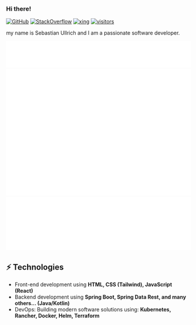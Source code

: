 ### Hi there!

[![GitHub](https://img.shields.io/badge/FollowMe-sullrich84-blue?style=flat&logo=github)](https://github.com/sullrich84)
[![StackOverflow](https://img.shields.io/badge/FollowMe-Sebastian_Ullrich-orange?style=flat&logo=stackoverflow)](https://stackoverflow.com/users/871550/sebastian-ullrich)
[![xing](https://img.shields.io/badge/FollowMe-Sebastian_Ullrich-green?style=flat&logo=xing)](https://www.xing.com/profile/Sebastian_Ullrich23)
[![visitors](https://visitor-badge.laobi.icu/badge?page_id=sullrich84.sullrich84)](https://github.com/sullrich84)

my name is Sebastian Ullrich and I am a passionate software developer.

![Metrics](/metrics.plugin.notable.svg)
![Metrics](/metrics.plugin.isocalendar.fullyear.svg)
![Metrics](/metrics.plugin.indepth.fullyear.svg)

## ⚡ Technologies
- Front-end development using **HTML, CSS (Tailwind), JavaScript (React)**
- Backend development using **Spring Boot, Spring Data Rest, and many others... (Java/Kotlin)**
- DevOps: Building modern software solutions using: **Kubernetes, Rancher, Docker, Helm, Terraform**
